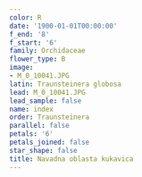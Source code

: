 ```yaml
---
color: R
date: '1900-01-01T00:00:00'
f_end: '8'
f_start: '6'
family: Orchidaceae
flower_type: B
image:
- M_0_10041.JPG
latin: Traunsteinera globosa
lead: M_0_10041.JPG
lead_sample: false
name: index
order: Traunsteinera
parallel: false
petals: '6'
petals_joined: false
star_shape: false
title: Navadna oblasta kukavica
---
```



